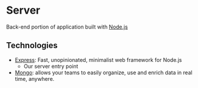 # Server

Back-end portion of application built with [Node.js](https://nodejs.org/)

## Technologies

- [Express](http://expressjs.com/): Fast, unopinionated, minimalist web framework for Node.js
  - Our server entry point
- [Mongo](https://www.mongodb.com/): allows your teams to easily organize, use and enrich data in real time, anywhere.
